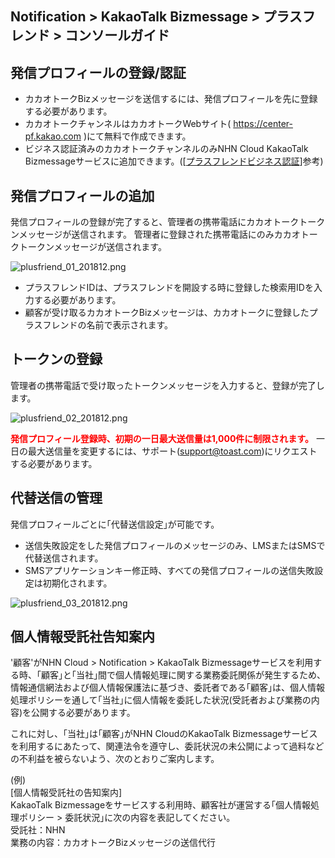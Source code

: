 ## Notification > KakaoTalk Bizmessage > プラスフレンド > コンソールガイド

## 発信プロフィールの登録/認証
* カカオトークBizメッセージを送信するには、発信プロフィールを先に登録する必要があります。
* カカオトークチャンネルはカカオトークWebサイト( https://center-pf.kakao.com )にて無料で作成できます。
* ビジネス認証済みのカカオトークチャンネルのみNHN Cloud KakaoTalk Bizmessageサービスに追加できます。([[プラスフレンドビジネス認証](https://static.toastoven.net/prod_alimtalk/plusfriend_business_certify_guide_20190311.pdf)]参考)

## 発信プロフィールの追加

発信プロフィールの登録が完了すると、管理者の携帯電話にカカオトークトークンメッセージが送信されます。
管理者に登録された携帯電話にのみカカオトークトークンメッセージが送信されます。

![plusfriend_01_201812.png](https://static.toastoven.net/prod_alimtalk/plusfriend_01_201904.png)

* プラスフレンドIDは、プラスフレンドを開設する時に登録した検索用IDを入力する必要があります。
* 顧客が受け取るカカオトークBizメッセージは、カカオトークに登録したプラスフレンドの名前で表示されます。

## トークンの登録

管理者の携帯電話で受け取ったトークンメッセージを入力すると、登録が完了します。

![plusfriend_02_201812.png](https://static.toastoven.net/prod_alimtalk/plusfriend_02_201904.png)

<b><span style="color:red">発信プロフィール登録時、初期の一日最大送信量は1,000件に制限されます。</span></b>
一日の最大送信量を変更するには、サポート(support@toast.com)にリクエストする必要があります。

## 代替送信の管理

発信プロフィールごとに｢代替送信設定｣が可能です。

* 送信失敗設定をした発信プロフィールのメッセージのみ、LMSまたはSMSで代替送信されます。
* SMSアプリケーションキー修正時、すべての発信プロフィールの送信失敗設定は初期化されます。

![plusfriend_03_201812.png](https://static.toastoven.net/prod_alimtalk/plusfriend_03_201812.png)

## 個人情報受託社告知案内
'顧客'がNHN Cloud > Notification > KakaoTalk Bizmessageサービスを利用する時、｢顧客｣と｢当社｣間で個人情報処理に関する業務委託関係が発生するため、情報通信網法および個人情報保護法に基づき、委託者である｢顧客｣は、個人情報処理ポリシーを通して｢当社｣に個人情報を委託した状況(受託者および業務の内容)を公開する必要があります。

これに対し、｢当社｣は｢顧客｣がNHN CloudのKakaoTalk Bizmessageサービスを利用するにあたって、関連法令を遵守し、委託状況の未公開によって過料などの不利益を被らないよう、次のとおりご案内します。

(例)<br>
[個人情報受託社の告知案内]<br>
KakaoTalk Bizmessageをサービスする利用時、顧客社が運営する｢個人情報処理ポリシー > 委託状況｣に次の内容を表記してください。<br>
受託社：NHN<br>
業務の内容：カカオトークBizメッセージの送信代行<br>
